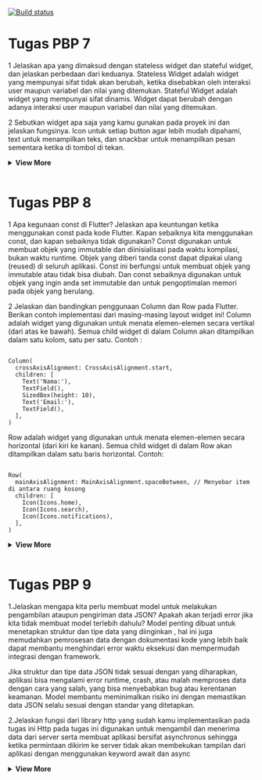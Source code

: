 [![Build status](https://build.appcenter.ms/v0.1/apps/5918f9f8-180d-432d-a643-419fcf1d8e0f/branches/main/badge)](https://appcenter.ms)

# <strong>Tugas PBP 7</strong>
<p>
1 Jelaskan apa yang dimaksud dengan stateless widget dan stateful widget, dan jelaskan perbedaan dari keduanya.
Stateless Widget adalah widget yang mempunyai sifat tidak akan berubah, ketika disebabkan oleh interaksi user maupun variabel dan nilai yang ditemukan. Stateful Widget adalah widget yang mempunyai sifat dinamis. Widget dapat berubah dengan adanya interaksi user maupun variabel dan nilai yang ditemukan.

2 Sebutkan widget apa saja yang kamu gunakan pada proyek ini dan jelaskan fungsinya.
Icon untuk setiap button agar lebih mudah dipahami, text untuk menampilkan teks, dan snackbar untuk menampilkan pesan sementara ketika di tombol di tekan.

<details>
<summary><strong>View More</strong></summary>
</p>
3 Apa fungsi dari setState()? Jelaskan variabel apa saja yang dapat terdampak dengan fungsi tersebut.
setState() merencanakan suatu pembaruan ke suatu state objek komponen. Ketika state berubah, komponen merespons dengan me-render ulang.
</br>
a. State Variable: Hanya variabel state yang didefinisikan dalam this.state di dalam komponen yang akan berubah. State ini biasanya berupa objek, array, atau nilai primitif yang mewakili data internal yang digunakan oleh komponen.
b. Derived UI Elements: Karena React merender ulang UI berdasarkan perubahan state, maka elemen-elemen UI yang bergantung pada nilai state juga akan diperbarui setiap kali setState() dipanggil. Misalnya, jika ada kondisi yang memengaruhi elemen visual berdasarkan state, elemen tersebut akan di-render ulang sesuai nilai state baru.
c. Props-dependent Variables: Jika state yang diubah memengaruhi nilai props yang dikirimkan ke komponen turunannya, komponen-komponen tersebut juga akan menerima props baru sesuai perubahan yang dilakukan di setState().
d. Lifecycle Methods: setState() dapat memicu beberapa metode lifecycle seperti componentDidUpdate() di class component atau efek dalam React hooks (useEffect), sehingga variabel atau proses yang bergantung pada nilai state sebelumnya bisa mengalami pembaruan.
</br></br>

4 Jelaskan perbedaan antara const dengan final.
final:
a. Variabel final dapat diinisialisasi hanya sekali, biasanya saat deklarasi atau dalam konstruktor.
b. Setelah diinisialisasi, nilai dari variabel final tidak dapat diubah selama waktu runtime program.
c. Nilai dari variabel final dapat dihitung secara dinamis selama waktu runtime, yang berarti Anda dapat menginisialisasinya dengan ekspresi atau fungsi yang dihasilkan saat aplikasi berjalan.

const :
a. Variabel const harus diinisialisasi selama waktu kompilasi, yang berarti nilai-nilai ini harus diketahui sebelum program dijalankan.
b. Nilai dari variabel const harus konstan selama waktu kompilasi dan waktu runtime, yang berarti nilai-nilai ini tidak dapat diubah setelah diinisialisasi.
c. Variabel const biasanya digunakan untuk mendefinisikan konstanta yang tetap nilainya sepanjang eksekusi program.

5 Jelaskan bagaimana cara kamu mengimplementasikan checklist-checklist di atas.
a. Pertama saya membuat aplikasi flutter 
b. Saya buat widget dan button-button yang diperlukan kemudian memberikan warna 
c. serta menampilkan snack bar di dalam button card sederhana dengan icon
</details>
</br>

# <strong>Tugas PBP 8</strong>

1  Apa kegunaan const di Flutter? Jelaskan apa keuntungan ketika menggunakan const pada kode Flutter. Kapan sebaiknya kita menggunakan const, dan kapan sebaiknya tidak digunakan?
Const digunakan untuk membuat objek yang immutable dan diinisialisasi pada waktu kompilasi, bukan waktu runtime. Objek yang diberi tanda const dapat dipakai ulang (reused) di seluruh aplikasi. Const ini berfungsi untuk membuat objek yang immutable atau tidak bisa diubah. Dan const sebaiknya digunakan untuk objek yang ingin anda set immutable dan untuk pengoptimalan memori pada objek yang berulang.

2 Jelaskan dan bandingkan penggunaan Column dan Row pada Flutter. Berikan contoh implementasi dari masing-masing layout widget ini!
Column adalah widget yang digunakan untuk menata elemen-elemen secara vertikal (dari atas ke bawah). Semua child widget di dalam Column akan ditampilkan dalam satu kolom, satu per satu.
Contoh :
<pre><code>
Column(
  crossAxisAlignment: CrossAxisAlignment.start, 
  children: [
    Text('Nama:'),
    TextField(),
    SizedBox(height: 10), 
    Text('Email:'),
    TextField(),
  ],
)
</code></pre>
Row adalah widget yang digunakan untuk menata elemen-elemen secara horizontal (dari kiri ke kanan). Semua child widget di dalam Row akan ditampilkan dalam satu baris horizontal.
Contoh: 
<pre><code>
Row(
  mainAxisAlignment: MainAxisAlignment.spaceBetween, // Menyebar item di antara ruang kosong
  children: [
    Icon(Icons.home),
    Icon(Icons.search),
    Icon(Icons.notifications),
  ],
)
</code></pre>
<details>
<summary><strong>View More</strong></summary>
3 Sebutkan apa saja elemen input yang kamu gunakan pada halaman form yang kamu buat pada tugas kali ini. Apakah terdapat elemen input Flutter lain yang tidak kamu gunakan pada tugas ini? Jelaskan!
Elemen input yang saya gunakan pada halaman form yang saya buat kali ini adalah name, amount, description,tapi saya tidak menggunakan seperti radio button,dropdown, switch, slider , dll.

4 Bagaimana cara kamu mengatur tema (theme) dalam aplikasi Flutter agar aplikasi yang dibuat konsisten? Apakah kamu mengimplementasikan tema pada aplikasi yang kamu buat?
Iya, saya mendefinisikan tema di dalam widget MaterialApp dengan contoh implementasinya sbb:
<code>
colorScheme: ColorScheme.fromSeed(seedColor: const Color.fromARGB(255, 55, 111, 118)),
</code>

5 Bagaimana cara kamu menangani navigasi dalam aplikasi dengan banyak halaman pada Flutter?
Untuk menangani navigasi dalam aplikasi saya menggunakan widget Navigator dengan menampilkan halaman-halaman yang ada kepada layar seakan sebagai sebuah tumpukan (stack). Untuk menavigasi sebuah halaman baru, kita dapat mengakses Navigator melalui BuildContext dan memanggil fungsi yang ada, seperti misalnya push(), pop(), serta pushReplacement().
</details>

</br>

# <strong>Tugas PBP 9</strong>
<p>
1.Jelaskan mengapa kita perlu membuat model untuk melakukan pengambilan ataupun pengiriman data JSON? Apakah akan terjadi error jika kita tidak membuat model terlebih dahulu?
Model penting dibuat untuk menetapkan struktur dan tipe data yang diinginkan , hal ini juga memudahkan pemrosesan data dengan dokumentasi kode yang lebih baik dapat membantu menghindari error waktu eksekusi dan mempermudah integrasi dengan framework. 

Jika struktur dan tipe data JSON tidak sesuai dengan yang diharapkan, aplikasi bisa mengalami error runtime, crash, atau malah memproses data dengan cara yang salah, yang bisa menyebabkan bug atau kerentanan keamanan. Model membantu meminimalkan risiko ini dengan memastikan data JSON selalu sesuai dengan standar yang ditetapkan.

2.Jelaskan fungsi dari library http yang sudah kamu implementasikan pada tugas ini
Http pada tugas ini digunakan untuk mengambil dan menerima data dari server serta membuat aplikasi bersifat asynchronus sehingga ketika permintaan dikirim ke server tidak akan membekukan tampilan dari aplikasi dengan menggunakan keyword await dan async

<details>
<summary><strong>View More</strong></summary>
</p>

3.Jelaskan fungsi dari CookieRequest dan jelaskan mengapa instance CookieRequest perlu untuk dibagikan ke semua komponen di aplikasi Flutter.
Cookie request membantu mengelola permintaan HTTP dimana autentikasi nya berbasis pada cookie. Cookie request ini perlu dibagikan agar menjaga konsistensi sesi pengguna dengan meminimalkan pengulangan login dan otentikasi terpusat dengan membagikan hanya 1 instance saja. 

4.Jelaskan mekanisme pengiriman data mulai dari input hingga dapat ditampilkan pada Flutter.
Konsepnya sebenarnya mirip dengan menampilkan di website dengan langkah langkah sbb :
a. Pengguna memasukkan data atau melakukan input data
b. Data yang masuk akan di validasi dan dikirimkan ke server atau backend
c. Data akan disimpan di server dalam bentuk json 
d. Data akan dikirimkan kembali ke aplikasi flutter apabila diminta dan memperbarui tampilan dengan tambahan data yang baru 

5.Jelaskan mekanisme autentikasi dari login, register, hingga logout. Mulai dari input data akun pada Flutter ke Django hingga selesainya proses autentikasi oleh Django dan tampilnya menu pada Flutter.
a. User yang baru pertama kali ke aplikasi diharapkan melakukan register terlebih dahulu dengan mengisi form registrasi yang berupa input data. Data ini akan dikirim ke django (back end) dimana django akan memvalidasi data dan django akan mengirimkan respons sukses atau tidaknya proses tersebut.
b. Ketika sudah berhasil register, pengguna akan diarahkan ke menu login dengan memasukkan data validasi yang diminta dan data yang masuk akan dikirim ke backend untuk di cek apakah cocok dengan data pengguna yang terdaftar di database , jika tidak valid amaka django akan mengirimkan respons ke flutter untuk meminta input ulang dan jika valid django akan membuat token untuk login berikutnya. 
c. setelah pengguna berhasil login, pengguna akan melihat tampilan menu utama aplikasi, dan jika pengguna sudah selesai, pengguna dapat logout dengan mengirimkan post ke server dan menghapus sesi di djangonya. 

6.Jelaskan bagaimana cara kamu mengimplementasikan checklist di atas secara step-by-step! (bukan hanya sekadar mengikuti tutorial).
a. yang pertama saya lakukan adalah dengan membuat app autentikasi di proyek django saya.
b. melakukan integrasi autentikasi proyek dengan flutter
c. membuat autentikasi logout 

</details>
